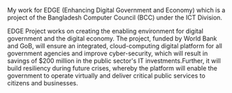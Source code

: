 My work for EDGE (Enhancing Digital Government and Economy) which is a project of the Bangladesh Computer Council (BCC) under the ICT Division.
 
EDGE Project works on creating the enabling environment for digital government and the digital economy.
The project, funded by World Bank and GoB, will ensure an integrated, cloud-computing digital platform for all government agencies and improve cyber-security, which will result in savings of $200 million in the public sector's IT investments.Further, it will build resiliency during future crises, whereby the platform will enable the government to operate virtually and deliver critical public services to citizens and businesses.
